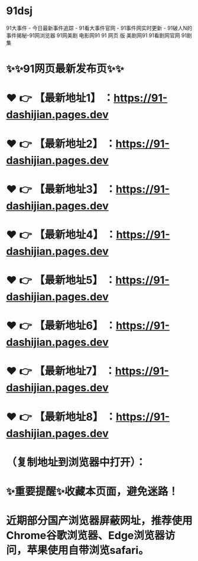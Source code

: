 # 91dsj
91大事件 - 今日最新事件追踪 - 91看大事件官网 - 91事件网实时更新 - 91破人N的事件揭秘-91网浏览器 91网美剧 电影网91 91 网页 版 美剧网91 91看剧网官网 91剧集
# ✨✨91网页最新发布页✨✨
# ❤️ 👉 【最新地址1】 ：https://91-dashijian.pages.dev
# ❤️ 👉 【最新地址2】 ：https://91-dashijian.pages.dev
# ❤️ 👉 【最新地址3】 ：https://91-dashijian.pages.dev
# ❤️ 👉 【最新地址4】 ：https://91-dashijian.pages.dev
# ❤️ 👉 【最新地址5】 ：https://91-dashijian.pages.dev
# ❤️ 👉 【最新地址6】 ：https://91-dashijian.pages.dev
# ❤️ 👉 【最新地址7】 ：https://91-dashijian.pages.dev
# ❤️ 👉 【最新地址8】 ：https://91-dashijian.pages.dev
# （复制地址到浏览器中打开）：
# ✨重要提醒✨收藏本页面，避免迷路！
# 近期部分国产浏览器屏蔽网址，推荐使用Chrome谷歌浏览器、Edge浏览器访问，苹果使用自带浏览safari。
